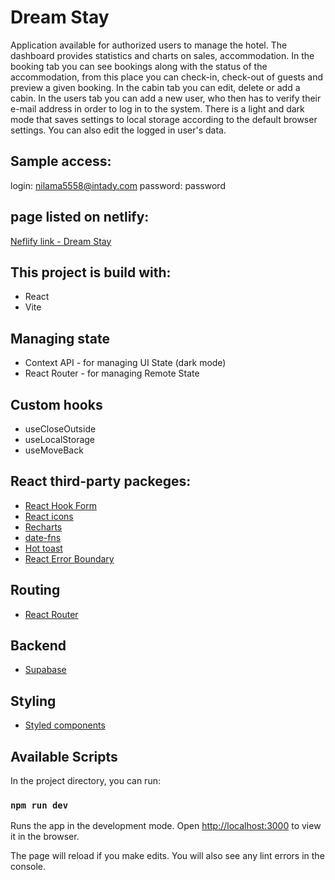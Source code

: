 # Dream Stay

Application available for authorized users to manage the hotel. The dashboard provides statistics and charts on sales, accommodation. In the booking tab you can see bookings along with the status of the accommodation, from this place you can check-in, check-out of guests and preview a given booking. In the cabin tab you can edit, delete or add a cabin. In the users tab you can add a new user, who then has to verify their e-mail address in order to log in to the system. There is a light and dark mode that saves settings to local storage according to the default browser settings. You can also edit the logged in user's data.

## Sample access:

login: nilama5558@intady.com
password: password

## page listed on netlify:

[Neflify link - Dream Stay](https://dream-stay.netlify.app/)

## This project is build with:

- React
- Vite

## Managing state

- Context API - for managing UI State (dark mode)
- React Router - for managing Remote State

## Custom hooks

- useCloseOutside
- useLocalStorage
- useMoveBack

## React third-party packeges:

- [React Hook Form](https://react-hook-form.com/)
- [React icons](https://react-icons.github.io/react-icons/)
- [Recharts](https://recharts.org/en-US/)
- [date-fns](https://date-fns.org/)
- [Hot toast](https://react-hot-toast.com/)
- [React Error Boundary](https://www.npmjs.com/package/react-error-boundary)

## Routing

- [React Router](https://reactrouter.com/)

## Backend

- [Supabase](https://supabase.com/)

## Styling

- [Styled components](https://styled-components.com/)

## Available Scripts

In the project directory, you can run:

### `npm run dev`

Runs the app in the development mode.
Open [http://localhost:3000](http://localhost:3000) to view it in the browser.

The page will reload if you make edits.
You will also see any lint errors in the console.
